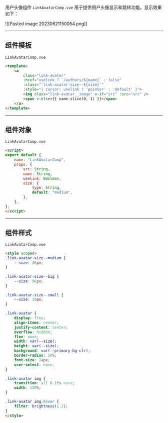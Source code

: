 用户头像组件 `LinkAvatarComp.vue` 用于提供用户头像显示和跳转功能。显示效果如下：

![[Pasted image 20230621150054.png]]

---

## 组件模板

`LinkAvatarComp.vue`
```html
<template>
    <a
        class="link-avatar"
        :href="uselink ? `/authors/${name}` : false"
        :class="`link-avatar-size--${size}`"
        :style="{ cursor: uselink ? 'pointer' : 'default' }">
        <img class="link-avatar__image" v-if="src" :src="src" />
        <span v-else>{{ name.slice(0, 1) }}</span>
    </a>
</template>
```

---

## 组件对象

`LinkAvatarComp.vue`
```html
<script>
export default {
    name: "LinkAvatarComp",
    props: {
        src: String,
        name: String,
        uselink: Boolean,
        size: {
            type: String,
            default: "medium",
        },
    },
};
</script>
```

---

## 组件样式

`LinkAvatarComp.vue`
```html
<style scoped>
.link-avatar-size--medium {
    --size: 46px;
}

.link-avatar-size--big {
    --size: 96px;
}

.link-avatar-size--small {
    --size: 30px;
}

.link-avatar {
    display: flex;
    align-items: center;
    justify-content: center;
    overflow: hidden;
    flex: none;
    width: var(--size);
    height: var(--size);
    background: var(--primary-bg-clr);
    border-radius: 50%;
    font-size: 14px;
    user-select: none;
}

.link-avatar img {
    transition: all 0.16s ease;
    width: 120%;
}

.link-avatar img:hover {
    filter: brightness(1.2);
}
</style>
```